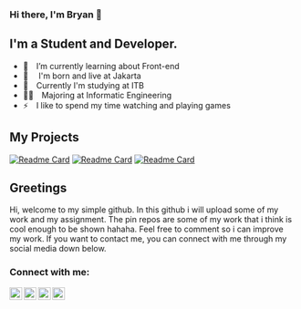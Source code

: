 

### Hi there, I'm Bryan 👋

## I'm a Student and Developer.

- 🌱 I’m currently learning about Front-end
- 📍  I'm born and live at Jakarta 
- 🏫 Currently I'm studying at ITB 
- 👨‍💻 Majoring at Informatic Engineering
- ⚡ I like to spend my time watching and playing games 

## My Projects
[![Readme Card](https://github-readme-stats.vercel.app/api/pin/?username=bryanrinaldoo&repo=Twice-Website&theme=calm)](https://github.com/bryanrinaldoo/Twice-Website)
[![Readme Card](https://github-readme-stats.vercel.app/api/pin/?username=bryanrinaldoo&repo=Bookshelf-WebApp&theme=calm)](https://github.com/bryanrinaldoo/Bookshelf-WebApp)
[![Readme Card](https://github-readme-stats.vercel.app/api/pin/?username=bryanrinaldoo&repo=Todo-App&theme=calm)](https://github.com/bryanrinaldoo/Todo-App)

## Greetings
Hi, welcome to my simple github. In this github i will upload some of my work and my assignment. The pin repos are some of my work that i think is cool enough to be shown hahaha. 
Feel free to comment so i can improve my work. If you want to contact me, you can connect with me through my social media down below. 
### Connect with me:
[<img align="left" alt="codeSTACKr | LinkedIn" width="22px" src="https://cdn.jsdelivr.net/npm/simple-icons@v3/icons/linkedin.svg" />][linkedin]
[<img align="left" alt="codeSTACKr | Instagram" width="22px" src="https://cdn.jsdelivr.net/npm/simple-icons@v3/icons/instagram.svg" />][instagram]
[<img align="left" alt="codeSTACKr | Twitter" width="22px" src="https://cdn.jsdelivr.net/npm/simple-icons@v3/icons/twitter.svg" />][twitter]
[<img align="left" alt="codeSTACKr | YouTube" width="22px" src="https://cdn.jsdelivr.net/npm/simple-icons@v3/icons/facebook.svg" />][facebook]


<br />


<br />

[twitter]: https://twitter.com/bryanrinaldoo
[facebook]: https://www.facebook.com/bryanrinaldoo
[instagram]: https://www.instagram.com/bryanrinaldoo/
[linkedin]: https://www.linkedin.com/in/bryanrinaldoo/
